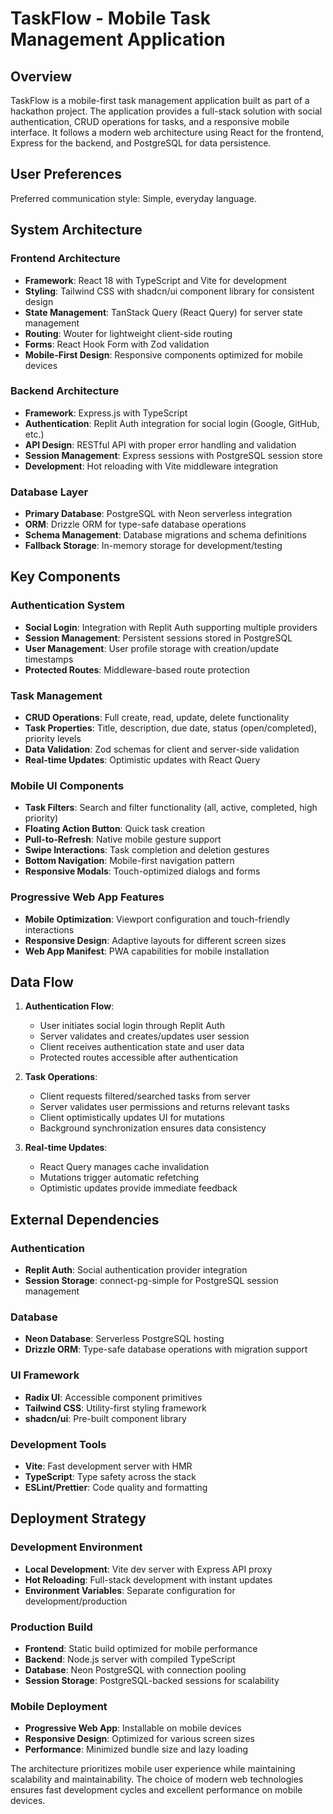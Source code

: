 # TaskFlow - Mobile Task Management Application

## Overview

TaskFlow is a mobile-first task management application built as part of a hackathon project. The application provides a full-stack solution with social authentication, CRUD operations for tasks, and a responsive mobile interface. It follows a modern web architecture using React for the frontend, Express for the backend, and PostgreSQL for data persistence.

## User Preferences

Preferred communication style: Simple, everyday language.

## System Architecture

### Frontend Architecture
- **Framework**: React 18 with TypeScript and Vite for development
- **Styling**: Tailwind CSS with shadcn/ui component library for consistent design
- **State Management**: TanStack Query (React Query) for server state management
- **Routing**: Wouter for lightweight client-side routing
- **Forms**: React Hook Form with Zod validation
- **Mobile-First Design**: Responsive components optimized for mobile devices

### Backend Architecture
- **Framework**: Express.js with TypeScript
- **Authentication**: Replit Auth integration for social login (Google, GitHub, etc.)
- **API Design**: RESTful API with proper error handling and validation
- **Session Management**: Express sessions with PostgreSQL session store
- **Development**: Hot reloading with Vite middleware integration

### Database Layer
- **Primary Database**: PostgreSQL with Neon serverless integration
- **ORM**: Drizzle ORM for type-safe database operations
- **Schema Management**: Database migrations and schema definitions
- **Fallback Storage**: In-memory storage for development/testing

## Key Components

### Authentication System
- **Social Login**: Integration with Replit Auth supporting multiple providers
- **Session Management**: Persistent sessions stored in PostgreSQL
- **User Management**: User profile storage with creation/update timestamps
- **Protected Routes**: Middleware-based route protection

### Task Management
- **CRUD Operations**: Full create, read, update, delete functionality
- **Task Properties**: Title, description, due date, status (open/completed), priority levels
- **Data Validation**: Zod schemas for client and server-side validation
- **Real-time Updates**: Optimistic updates with React Query

### Mobile UI Components
- **Task Filters**: Search and filter functionality (all, active, completed, high priority)
- **Floating Action Button**: Quick task creation
- **Pull-to-Refresh**: Native mobile gesture support
- **Swipe Interactions**: Task completion and deletion gestures
- **Bottom Navigation**: Mobile-first navigation pattern
- **Responsive Modals**: Touch-optimized dialogs and forms

### Progressive Web App Features
- **Mobile Optimization**: Viewport configuration and touch-friendly interactions
- **Responsive Design**: Adaptive layouts for different screen sizes
- **Web App Manifest**: PWA capabilities for mobile installation

## Data Flow

1. **Authentication Flow**:
   - User initiates social login through Replit Auth
   - Server validates and creates/updates user session
   - Client receives authentication state and user data
   - Protected routes accessible after authentication

2. **Task Operations**:
   - Client requests filtered/searched tasks from server
   - Server validates user permissions and returns relevant tasks
   - Client optimistically updates UI for mutations
   - Background synchronization ensures data consistency

3. **Real-time Updates**:
   - React Query manages cache invalidation
   - Mutations trigger automatic refetching
   - Optimistic updates provide immediate feedback

## External Dependencies

### Authentication
- **Replit Auth**: Social authentication provider integration
- **Session Storage**: connect-pg-simple for PostgreSQL session management

### Database
- **Neon Database**: Serverless PostgreSQL hosting
- **Drizzle ORM**: Type-safe database operations with migration support

### UI Framework
- **Radix UI**: Accessible component primitives
- **Tailwind CSS**: Utility-first styling framework
- **shadcn/ui**: Pre-built component library

### Development Tools
- **Vite**: Fast development server with HMR
- **TypeScript**: Type safety across the stack
- **ESLint/Prettier**: Code quality and formatting

## Deployment Strategy

### Development Environment
- **Local Development**: Vite dev server with Express API proxy
- **Hot Reloading**: Full-stack development with instant updates
- **Environment Variables**: Separate configuration for development/production

### Production Build
- **Frontend**: Static build optimized for mobile performance
- **Backend**: Node.js server with compiled TypeScript
- **Database**: Neon PostgreSQL with connection pooling
- **Session Storage**: PostgreSQL-backed sessions for scalability

### Mobile Deployment
- **Progressive Web App**: Installable on mobile devices
- **Responsive Design**: Optimized for various screen sizes
- **Performance**: Minimized bundle size and lazy loading

The architecture prioritizes mobile user experience while maintaining scalability and maintainability. The choice of modern web technologies ensures fast development cycles and excellent performance on mobile devices.